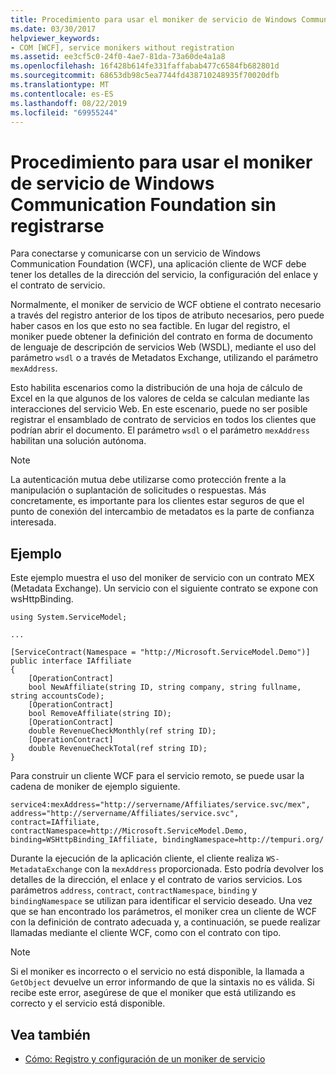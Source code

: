 ```yaml
---
title: Procedimiento para usar el moniker de servicio de Windows Communication Foundation sin registrarse
ms.date: 03/30/2017
helpviewer_keywords:
- COM [WCF], service monikers without registration
ms.assetid: ee3cf5c0-24f0-4ae7-81da-73a60de4a1a8
ms.openlocfilehash: 16f428b614fe331faffabab477c6584fb682801d
ms.sourcegitcommit: 68653db98c5ea7744fd438710248935f70020dfb
ms.translationtype: MT
ms.contentlocale: es-ES
ms.lasthandoff: 08/22/2019
ms.locfileid: "69955244"
---
```

# <a name="how-to-use-the-windows-communication-foundation-service-moniker-without-registration"></a>Procedimiento para usar el moniker de servicio de Windows Communication Foundation sin registrarse
Para conectarse y comunicarse con un servicio de Windows Communication Foundation (WCF), una aplicación cliente de WCF debe tener los detalles de la dirección del servicio, la configuración del enlace y el contrato de servicio.  
  
 Normalmente, el moniker de servicio de WCF obtiene el contrato necesario a través del registro anterior de los tipos de atributo necesarios, pero puede haber casos en los que esto no sea factible. En lugar del registro, el moniker puede obtener la definición del contrato en forma de documento de lenguaje de descripción de servicios Web (WSDL), mediante el uso del parámetro `wsdl` o a través de Metadatos Exchange, utilizando el parámetro `mexAddress`.  
  
 Esto habilita escenarios como la distribución de una hoja de cálculo de Excel en la que algunos de los valores de celda se calculan mediante las interacciones del servicio Web. En este escenario, puede no ser posible registrar el ensamblado de contrato de servicios en todos los clientes que podrían abrir el documento. El parámetro `wsdl` o el parámetro `mexAddress` habilitan una solución autónoma.  
  
> [!NOTE]
> La autenticación mutua debe utilizarse como protección frente a la manipulación o suplantación de solicitudes o respuestas. Más concretamente, es importante para los clientes estar seguros de que el punto de conexión del intercambio de metadatos es la parte de confianza interesada.  
  
## <a name="example"></a>Ejemplo  
 Este ejemplo muestra el uso del moniker de servicio con un contrato MEX (Metadata Exchange). Un servicio con el siguiente contrato se expone con wsHttpBinding.  
  
```  
using System.ServiceModel;  
  
...  
  
[ServiceContract(Namespace = "http://Microsoft.ServiceModel.Demo")]  
public interface IAffiliate  
{  
    [OperationContract]  
    bool NewAffiliate(string ID, string company, string fullname, string accountsCode);  
    [OperationContract]  
    bool RemoveAffiliate(string ID);  
    [OperationContract]  
    double RevenueCheckMonthly(ref string ID);  
    [OperationContract]  
    double RevenueCheckTotal(ref string ID);  
}  
```  
  
 Para construir un cliente WCF para el servicio remoto, se puede usar la cadena de moniker de ejemplo siguiente.  
  
```  
service4:mexAddress="http://servername/Affiliates/service.svc/mex",  
address="http://servername/Affiliates/service.svc",  
contract=IAffiliate, contractNamespace=http://Microsoft.ServiceModel.Demo,  
binding=WSHttpBinding_IAffiliate, bindingNamespace=http://tempuri.org/  
```  
  
 Durante la ejecución de la aplicación cliente, el cliente realiza `WS-MetadataExchange` con la `mexAddress` proporcionada. Esto podría devolver los detalles de la dirección, el enlace y el contrato de varios servicios. Los parámetros `address`, `contract`, `contractNamespace`, `binding` y `bindingNamespace` se utilizan para identificar el servicio deseado. Una vez que se han encontrado los parámetros, el moniker crea un cliente de WCF con la definición de contrato adecuada y, a continuación, se puede realizar llamadas mediante el cliente WCF, como con el contrato con tipo.  
  
> [!NOTE]
> Si el moniker es incorrecto o el servicio no está disponible, la llamada a `GetObject` devuelve un error informando de que la sintaxis no es válida. Si recibe este error, asegúrese de que el moniker que está utilizando es correcto y el servicio está disponible.  
  
## <a name="see-also"></a>Vea también

- [Cómo: Registro y configuración de un moniker de servicio](../../../../docs/framework/wcf/feature-details/how-to-register-and-configure-a-service-moniker.md)
